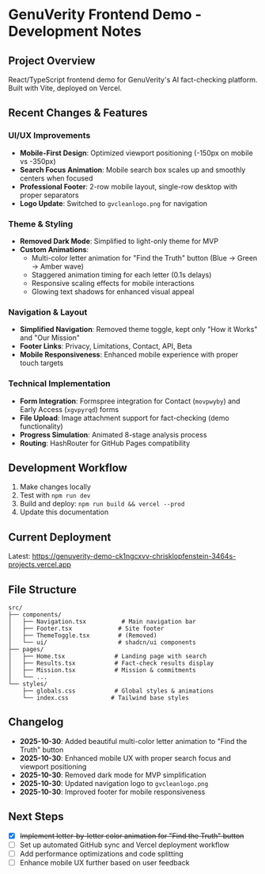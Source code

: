 # GenuVerity Frontend Demo - Development Notes

## Project Overview
React/TypeScript frontend demo for GenuVerity's AI fact-checking platform. Built with Vite, deployed on Vercel.

## Recent Changes & Features

### UI/UX Improvements
- **Mobile-First Design**: Optimized viewport positioning (-150px on mobile vs -350px)
- **Search Focus Animation**: Mobile search box scales up and smoothly centers when focused
- **Professional Footer**: 2-row mobile layout, single-row desktop with proper separators
- **Logo Update**: Switched to `gvcleanlogo.png` for navigation

### Theme & Styling
- **Removed Dark Mode**: Simplified to light-only theme for MVP
- **Custom Animations**: 
  - Multi-color letter animation for "Find the Truth" button (Blue → Green → Amber wave)
  - Staggered animation timing for each letter (0.1s delays)
  - Responsive scaling effects for mobile interactions
  - Glowing text shadows for enhanced visual appeal

### Navigation & Layout
- **Simplified Navigation**: Removed theme toggle, kept only "How it Works" and "Our Mission"
- **Footer Links**: Privacy, Limitations, Contact, API, Beta
- **Mobile Responsiveness**: Enhanced mobile experience with proper touch targets

### Technical Implementation
- **Form Integration**: Formspree integration for Contact (`movpwyby`) and Early Access (`xgvpyrqd`) forms
- **File Upload**: Image attachment support for fact-checking (demo functionality)
- **Progress Simulation**: Animated 8-stage analysis process
- **Routing**: HashRouter for GitHub Pages compatibility

## Development Workflow
1. Make changes locally
2. Test with `npm run dev`
3. Build and deploy: `npm run build && vercel --prod`
4. Update this documentation

## Current Deployment
Latest: https://genuverity-demo-ck1ngcxvv-chrisklopfenstein-3464s-projects.vercel.app

## File Structure
```
src/
├── components/
│   ├── Navigation.tsx          # Main navigation bar
│   ├── Footer.tsx             # Site footer
│   ├── ThemeToggle.tsx        # (Removed)
│   └── ui/                    # shadcn/ui components
├── pages/
│   ├── Home.tsx              # Landing page with search
│   ├── Results.tsx           # Fact-check results display
│   ├── Mission.tsx           # Mission & commitments
│   └── ...
└── styles/
    ├── globals.css           # Global styles & animations
    └── index.css            # Tailwind base styles
```

## Changelog
- **2025-10-30**: Added beautiful multi-color letter animation to "Find the Truth" button
- **2025-10-30**: Enhanced mobile UX with proper search focus and viewport positioning
- **2025-10-30**: Removed dark mode for MVP simplification
- **2025-10-30**: Updated navigation logo to `gvcleanlogo.png`
- **2025-10-30**: Improved footer for mobile responsiveness

## Next Steps
- [x] ~~Implement letter-by-letter color animation for "Find the Truth" button~~
- [ ] Set up automated GitHub sync and Vercel deployment workflow
- [ ] Add performance optimizations and code splitting
- [ ] Enhance mobile UX further based on user feedback
